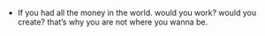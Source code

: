 - If you had all the money in the world. would you work? would you create? that’s why you are not where you wanna be.
